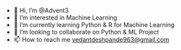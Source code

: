 - 👋 Hi, I’m @Advent3
- 👀 I’m interested in Machine Learning 
- 🌱 I’m currently learning Python & R for Machine Learning 
- 💞️ I’m looking to collaborate on Python & ML Project
- 📫 How to reach me vedantdeshpande963@gmail.com

<!---
Advent3/Advent3 is a ✨ special ✨ repository because its `README.md` (this file) appears on your GitHub profile.
You can click the Preview link to take a look at your changes.
--->
